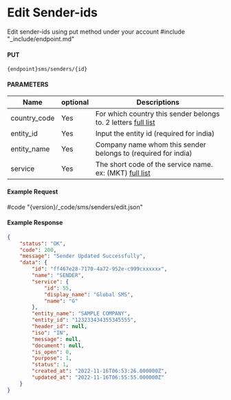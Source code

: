 # Edit Sender-ids

Edit sender-ids using put method under your account
#include "_include/endpoint.md"

#### PUT

```
{endpoint}sms/senders/{id}
```

#### PARAMETERS

| Name         | optional | Descriptions                                                                                 |
| ------------ | -------- | -------------------------------------------------------------------------------------------- |
| country_code | Yes       | For which country this sender belongs to. 2 letters [full list](https://www.iban.com/country-codes)                                          |
| entity_id    | Yes       | Input the entity id (required for india)                                                     |
| entity_name  | Yes       | Company name whom this sender belongs to (required for india)                                |
| service      | Yes       | The short code of the service name. ex: (MKT) [full list](/docs/{version}/#content-products) |

#### Example Request

#code "{version}/_code/sms/senders/edit.json"

#### Example Response

```json
{
    "status": "OK",
    "code": 200,
    "message": "Sender Updated Successfully",
    "data": {
        "id": "ff467e28-7170-4a72-952e-c999cxxxxxx",
        "name": "SENDER",
        "service": {
            "id": 55,
            "display_name": "Global SMS",
            "name": "G"
        },
        "entity_name": "SAMPLE COMPANY",
        "entity_id": "123233434355345555",
        "header_id": null,
        "iso": "IN",
        "message": null,
        "document": null,
        "is_open": 0,
        "purpose": 1,
        "status": 1,
        "created_at": "2022-11-16T06:53:26.000000Z",
        "updated_at": "2022-11-16T06:55:55.000000Z"
    }
}
```
